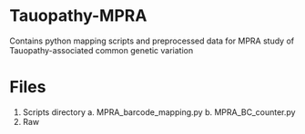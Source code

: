 # Tauopathy-MPRA
Contains python mapping scripts and preprocessed data for MPRA study of Tauopathy-associated common genetic variation

# Files
1. Scripts directory
  a. MPRA_barcode_mapping.py
  b. MPRA_BC_counter.py
2. Raw
